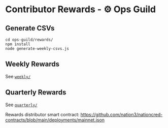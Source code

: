 # Contributor Rewards - ⚙️ Ops Guild

## Generate CSVs

```
cd ops-guild/rewards/
npm install
node generate-weekly-csvs.js
```

## Weekly Rewards

See [`weekly/`](weekly/)

## Quarterly Rewards

See [`quarterly/`](quarterly/)

Rewards distributor smart contract: https://github.com/nation3/nationcred-contracts/blob/main/deployments/mainnet.json
